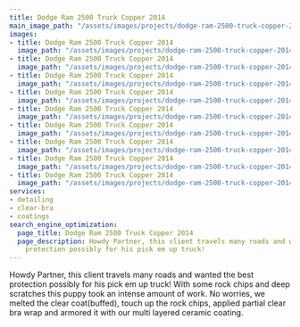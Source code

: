 ```yaml
---
title: Dodge Ram 2500 Truck Copper 2014
main_image_path: "/assets/images/projects/dodge-ram-2500-truck-copper-2014/20151203_191559.jpg"
images:
- title: Dodge Ram 2500 Truck Copper 2014
  image_path: "/assets/images/projects/dodge-ram-2500-truck-copper-2014/20151208_080423.jpg"
- title: Dodge Ram 2500 Truck Copper 2014
  image_path: "/assets/images/projects/dodge-ram-2500-truck-copper-2014/20151208_080435.jpg"
- title: Dodge Ram 2500 Truck Copper 2014
  image_path: "/assets/images/projects/dodge-ram-2500-truck-copper-2014/20151208_080441.jpg"
- title: Dodge Ram 2500 Truck Copper 2014
  image_path: "/assets/images/projects/dodge-ram-2500-truck-copper-2014/20151208_080524.jpg"
- title: Dodge Ram 2500 Truck Copper 2014
  image_path: "/assets/images/projects/dodge-ram-2500-truck-copper-2014/20151208_080536.jpg"
- title: Dodge Ram 2500 Truck Copper 2014
  image_path: "/assets/images/projects/dodge-ram-2500-truck-copper-2014/20151208_080546.jpg"
- title: Dodge Ram 2500 Truck Copper 2014
  image_path: "/assets/images/projects/dodge-ram-2500-truck-copper-2014/20151208_080553.jpg"
- title: Dodge Ram 2500 Truck Copper 2014
  image_path: "/assets/images/projects/dodge-ram-2500-truck-copper-2014/20151208_080608.jpg"
- title: Dodge Ram 2500 Truck Copper 2014
  image_path: "/assets/images/projects/dodge-ram-2500-truck-copper-2014/20151208_080627.jpg"
services:
- detailing
- clear-bra
- coatings
search_engine_optimization:
  page_title: Dodge Ram 2500 Truck Copper 2014
  page_description: Howdy Partner, this client travels many roads and wanted the best
    protection possibly for his pick em up truck!
---
```


Howdy Partner, this client travels many roads and wanted the best protection possibly for his pick em up truck! With some rock chips and deep scratches this puppy took an intense amount of work. No worries, we melted the clear coat(buffed), touch up the rock chips, applied partial clear bra wrap and armored it with our multi layered ceramic coating.
